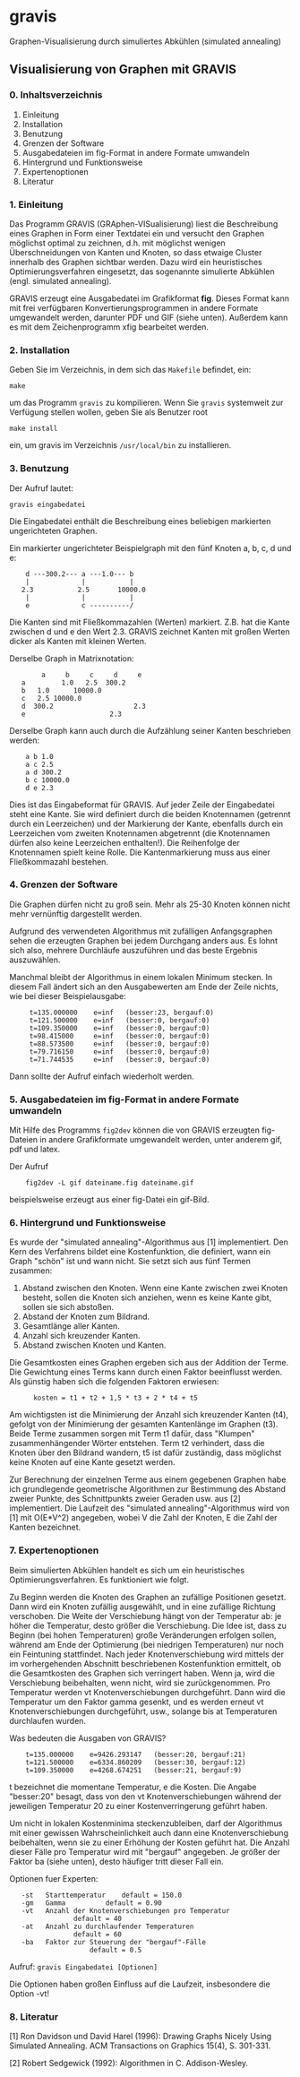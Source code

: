 # gravis
Graphen-Visualisierung durch simuliertes Abkühlen (simulated annealing)

## Visualisierung von Graphen mit GRAVIS

### 0. Inhaltsverzeichnis
  1. Einleitung
  2. Installation
  3. Benutzung
  4. Grenzen der Software
  5. Ausgabedateien im fig-Format in andere Formate umwandeln
  6. Hintergrund und Funktionsweise
  7. Expertenoptionen
  8. Literatur

### 1. Einleitung

Das Programm GRAVIS (GRAphen-VISualisierung) liest die Beschreibung eines
Graphen in Form einer Textdatei ein und versucht den Graphen möglichst optimal
zu zeichnen, d.h. mit möglichst wenigen Überschneidungen von Kanten und
Knoten, so dass etwaige Cluster innerhalb des Graphen sichtbar werden.
Dazu wird ein heuristisches Optimierungsverfahren eingesetzt, das sogenannte
simulierte Abkühlen (engl. simulated annealing). 

GRAVIS erzeugt eine Ausgabedatei im Grafikformat **fig**. Dieses Format kann 
mit frei verfügbaren Konvertierungsprogrammen in andere Formate umgewandelt 
werden, darunter PDF und GIF (siehe unten). Außerdem kann es mit dem 
Zeichenprogramm xfig bearbeitet werden.

### 2. Installation

Geben Sie im Verzeichnis, in dem sich das `Makefile` befindet, ein:
```
make
```
um das Programm `gravis` zu kompilieren. Wenn Sie `gravis` systemweit zur 
Verfügung stellen wollen, geben Sie als Benutzer root
```
make install
```
ein, um gravis im Verzeichnis `/usr/local/bin` zu installieren.

### 3. Benutzung

Der Aufruf lautet:
```
gravis eingabedatei
```
Die Eingabedatei enthält die Beschreibung eines beliebigen markierten
ungerichteten Graphen.

Ein markierter ungerichteter Beispielgraph mit den fünf Knoten a, b, c, d und
e:
```
    d ---300.2--- a ---1.0--- b
    |	          |           |
   2.3	         2.5       10000.0   
    |	          |           |
    e	          c ----------/
```
Die Kanten sind mit Fließkommazahlen (Werten) markiert. Z.B. hat die Kante
zwischen d und e den Wert 2.3. GRAVIS zeichnet Kanten mit großen Werten dicker
als Kanten mit kleinen Werten.

Derselbe Graph in Matrixnotation:
```
        a     b     c     d     e
   a         1.0   2.5  300.2
   b   1.0      10000.0
   c   2.5 10000.0
   d  300.2                    2.3
   e                     2.3
```
Derselbe Graph kann auch durch die Aufzählung seiner Kanten beschrieben
werden:
```
    a b 1.0
    a c 2.5
    a d 300.2
    b c 10000.0
    d e 2.3
```
Dies ist das Eingabeformat für GRAVIS. Auf jeder Zeile der Eingabedatei steht
eine Kante. Sie wird definiert durch die beiden Knotennamen (getrennt durch
ein Leerzeichen) und der Markierung der Kante, ebenfalls durch ein Leerzeichen
vom zweiten Knotennamen abgetrennt (die Knotennamen dürfen also keine
Leerzeichen enthalten!). Die Reihenfolge der Knotennamen spielt keine Rolle. 
Die Kantenmarkierung muss aus einer Fließkommazahl bestehen.

### 4. Grenzen der Software

Die Graphen dürfen nicht zu groß sein. Mehr als 25-30 Knoten können nicht mehr
vernünftig dargestellt werden. 

Aufgrund des verwendeten Algorithmus mit zufälligen Anfangsgraphen sehen die
erzeugten Graphen bei jedem Durchgang anders aus. Es lohnt sich also, mehrere
Durchläufe auszuführen und das beste Ergebnis auszuwählen.

Manchmal bleibt der Algorithmus in einem lokalen Minimum stecken. In diesem
Fall ändert sich an den Ausgabewerten am Ende der Zeile nichts, wie bei dieser
Beispielausgabe:
```
	 t=135.000000    e=inf   (besser:23, bergauf:0)
	 t=121.500000    e=inf   (besser:0, bergauf:0)
	 t=109.350000    e=inf   (besser:0, bergauf:0)
	 t=98.415000     e=inf   (besser:0, bergauf:0)
	 t=88.573500     e=inf   (besser:0, bergauf:0)
	 t=79.716150     e=inf   (besser:0, bergauf:0)
	 t=71.744535     e=inf   (besser:0, bergauf:0)
```
Dann sollte der Aufruf einfach wiederholt werden.

### 5. Ausgabedateien im fig-Format in andere Formate umwandeln

Mit Hilfe des Programms `fig2dev` können die von GRAVIS erzeugten fig-Dateien
in andere Grafikformate umgewandelt werden, unter anderem gif, pdf und latex.

Der Aufruf 
```
    fig2dev -L gif dateiname.fig dateiname.gif
```
beispielsweise erzeugt aus einer fig-Datei ein gif-Bild.

### 6. Hintergrund und Funktionsweise

Es wurde der "simulated annealing"-Algorithmus aus [1] implementiert. Den Kern
des Verfahrens bildet eine Kostenfunktion, die definiert, wann ein Graph 
"schön" ist und wann nicht. Sie setzt sich aus fünf Termen zusammen:
  1. Abstand zwischen den Knoten. Wenn eine Kante zwischen zwei Knoten besteht, sollen die Knoten sich anziehen, wenn es keine Kante gibt, sollen sie sich abstoßen.
  2. Abstand der Knoten zum Bildrand.
  3. Gesamtlänge aller Kanten.
  4. Anzahl sich kreuzender Kanten.
  5. Abstand zwischen Knoten und Kanten.

Die Gesamtkosten eines Graphen ergeben sich aus der Addition der Terme. Die
Gewichtung eines Terms kann durch einen Faktor beeinflusst werden. Als günstig
haben sich die folgenden Faktoren erwiesen:
```
      kosten = t1 + t2 + 1,5 * t3 + 2 * t4 + t5
```
Am wichtigsten ist die Minimierung der Anzahl sich kreuzender Kanten (t4),
gefolgt von der Minimierung der gesamten Kantenlänge im Graphen (t3). Beide
Terme zusammen sorgen mit Term t1 dafür, dass "Klumpen" zusammenhängender
Wörter entstehen. Term t2 verhindert, dass die Knoten über den Bildrand
wandern, t5 ist dafür zuständig, dass möglichst keine Knoten auf 
eine Kante gesetzt werden.

Zur Berechnung der einzelnen Terme aus einem gegebenen Graphen habe ich
grundlegende geometrische Algorithmen zur Bestimmung des Abstand zweier
Punkte, des Schnittpunkts zweier Geraden usw. aus [2] implementiert.
Die Laufzeit des "simulated annealing"-Algorithmus wird von [1] mit 
O(E*V^2) angegeben, wobei V die Zahl der Knoten, E die Zahl der Kanten
bezeichnet.

### 7. Expertenoptionen

Beim simulierten Abkühlen handelt es sich um ein heuristisches
Optimierungsverfahren. Es funktioniert wie folgt.

Zu Beginn werden die Knoten des Graphen an zufällige Positionen gesetzt. Dann
wird ein Knoten zufällig ausgewählt, und in eine zufällige Richtung
verschoben. Die Weite der Verschiebung hängt von der Temperatur ab: je höher
die Temperatur, desto größer die Verschiebung. Die Idee ist, dass zu Beginn
(bei hohen Temperaturen) große Veränderungen erfolgen sollen, während am Ende
der Optimierung (bei niedrigen Temperaturen) nur noch ein Feintuning
stattfindet. Nach jeder Knotenverschiebung wird mittels der im vorhergehenden
Abschnitt beschriebenen Kostenfunktion ermittelt, ob die Gesamtkosten des
Graphen sich verringert haben. Wenn ja, wird die Verschiebung beibehalten,
wenn nicht, wird sie zurückgenommen. Pro Temperatur werden vt
Knotenverschiebungen durchgeführt. Dann wird die Temperatur um den Faktor
gamma gesenkt, und es werden erneut vt Knotenverschiebungen durchgeführt,
usw., solange bis at Temperaturen durchlaufen wurden.

Was bedeuten die Ausgaben von GRAVIS?
```
    t=135.000000    e=9426.293147   (besser:20, bergauf:21)
    t=121.500000    e=6334.860209   (besser:30, bergauf:12)
    t=109.350000    e=4268.674251   (besser:21, bergauf:9)
```
t bezeichnet die momentane Temperatur, e die Kosten. Die Angabe "besser:20"
besagt, dass von den vt Knotenverschiebungen während der jeweiligen Temperatur
20 zu einer Kostenverringerung geführt haben.

Um nicht in lokalen Kostenminima steckenzubleiben, darf der Algorithmus mit
einer gewissen Wahrscheinlichkeit auch dann eine Knotenverschiebung
beibehalten, wenn sie zu einer Erhöhung der Kosten geführt hat. Die Anzahl
dieser Fälle pro Temperatur wird mit "bergauf" angegeben. Je größer der Faktor
ba (siehe unten), desto häufiger tritt dieser Fall ein.

Optionen fuer Experten:
```
   -st   Starttemperatur	default = 150.0
   -gm   Gamma			default = 0.90
   -vt	 Anzahl der Knotenverschiebungen pro Temperatur
				default = 40
   -at	 Anzahl zu durchlaufender Temperaturen
				default = 60
   -ba   Faktor zur Steuerung der "bergauf"-Fälle
			        default = 0.5
```
Aufruf: `gravis Eingabedatei [Optionen]`

Die Optionen haben großen Einfluss auf die Laufzeit, insbesondere die Option
-vt!

### 8. Literatur

[1] Ron Davidson und David Harel (1996): Drawing Graphs Nicely Using Simulated Annealing. ACM Transactions on Graphics 15(4), S. 301-331.

[2] Robert Sedgewick (1992): Algorithmen in C. Addison-Wesley.
